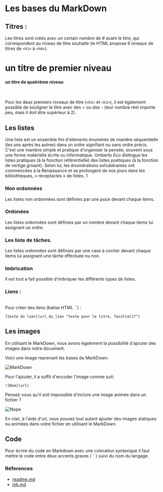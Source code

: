 # Les bases du MarkDown  

## Titres :

Les titres sont créés avec un certain nombre de # avant le titre, qui correspondent au niveau de titre souhaité (le HTML propose 6 niveaux de titres de `<h1>` à `<h6>`).
<br>
# un titre de premier niveau
#### un titre de quatrième niveau
<br>

Pour les deux premiers niveaux de titre (`<h1>` et `<h2>`), il est également possible de souligner le titre avec des = ou des - (leur nombre réel importe peu, mais il doit être supérieur à 2).  

## Les listes

Une liste est un ensemble fini d'éléments énumérés de manière séquentielle (les uns après les autres) dans un ordre signifiant ou sans ordre précis. C'est une manière simple et pratique d'organiser la pensée, souvent sous une forme matérielle écrite ou informatique. Umberto Eco distingue les listes pratiques (à la fonction référentielle) des listes poétiques (à la fonction de vertige grisant). Selon lui, les énumérations exhubérantes ont commencées à la Renaissance et se prolongent de nos jours dans les bibliothèques, « réceptacles » de listes. 1

### Non ordonnées

Les listes non ordonnées sont définies par une puce devant chaque items.

### Ordonées

Les listes ordonnées sont définies par un nombre devant chaque items lui assignant un ordre.

### Les liste de tâches.

Les listes ordonnées sont définies par une case à cocher devant chaque items lui assignant une tâche effectuée ou non.

### Imbrication

Il est tout a fait possible d'imbriquer les différents types de listes.

### Liens :
<br>
Pour créer des liens (balise HTML `<a>`) :

`[texte du lien](url_du_lien "texte pour le titre, facultatif")`  

## Les images  

En utilisant le MarkDown, nous avons également la possibilité d'ajouter des images dans notre document.  

Voici une image reprenant les bases du MarkDown:  

![MarkDown](https://encrypted-tbn0.gstatic.com/images?q=tbn:ANd9GcRrHq9bMtd7ZmHJFL89GSp2AhQ0P4yp6lc5ea5WviT0ZoZX8-DW1Q)  

Pour l'ajouter, il a suffit d'encoder l'image comme suit:  

`![Nom](url)`  

Pensez-vous qu'il soit impossible d'inclure une image animée dans un fichier ?  

![Nope](https://www.reactiongifs.us/wp-content/uploads/2013/10/nuh_uh_conan_obrien.gif)  

En clair, à l'aide d'url, vous pouvez tout autant ajouter des images statiques ou animées dans votre fichier en utilisant le MarkDown.  

## Code
Pour écrire du code en Markdown avec une coloration syntaxique il faut mettre le code entre deux accents graves (<code>``</code>) suivi du nom du langage. <br>


### Réferences

* [readme.md](readme.md)
* [mk.md](mk.md)
